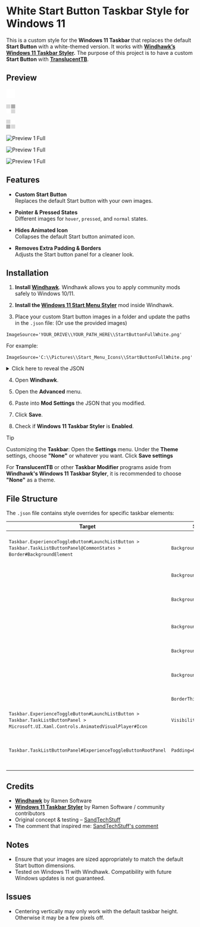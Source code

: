 # White Start Button Taskbar Style for Windows 11

This is a custom style for the **Windows 11 Taskbar** that replaces the default **Start Button** with a white-themed version. It works with **[Windhawk’s Windows 11 Taskbar Styler](https://windhawk.net/mods/windows-11-taskbar-styler).**
The purpose of this project is to have a custom **Start Button** with **[TranslucentTB](https://translucenttb.com/)**.

## Preview

![Preview 1](Images/StartButtonFullWhite.png)

![Preview 2](Images/StartButtonFullWhite_1.png)

![Preview 3](Images/StartButtonFullWhite_2.png)

![Preview 1 Full](Images/PreviewFullWhite.png)

![Preview 1 Full](Images/PreviewFullWhite_1.png)

![Preview 1 Full](Images/PreviewFullWhite_2.png)

## Features

- **Custom Start Button**  
  Replaces the default Start button with your own images.

- **Pointer & Pressed States**  
  Different images for `hover`, `pressed`, and `normal` states.

- **Hides Animated Icon**  
  Collapses the default Start button animated icon.

- **Removes Extra Padding & Borders**  
  Adjusts the Start button panel for a cleaner look.

## Installation

1. **Install [Windhawk](https://windhawk.net/)**.
   Windhawk allows you to apply community mods safely to Windows 10/11.

2. **Install the [Windows 11 Start Menu Styler](https://windhawk.net/mods/windows-11-start-menu-styler)** mod inside Windhawk.

3. Place your custom Start button images in a folder and update the paths in the `.json` file: (Or use the provided images)

  ```
  ImageSource='YOUR_DRIVE\\YOUR_PATH_HERE\\StartButtonFullWhite.png'
  ```

  For example:

  ```
  ImageSource='C:\\Pictures\\Start_Menu_Icons\\StartButtonFullWhite.png'
  ```

<details>
  <summary>Click here to reveal the JSON</summary>
  
  ```json
{
	"controlStyles[0].target": "Taskbar.ExperienceToggleButton#LaunchListButton[AutomationProperties.AutomationId=StartButton] > Taskbar.TaskListButtonPanel@CommonStates > Border#BackgroundElement",
	"controlStyles[0].styles[0]": "Background@InactiveNormal:=<ImageBrush Stretch=\"None\" AlignmentY='Center' AlignmentX='Center' ImageSource='YOUR_DRIVE\\YOUR_PATH_HERE\\StartButtonFullWhite.png' />",
	"controlStyles[1].target": "Taskbar.ExperienceToggleButton#LaunchListButton[AutomationProperties.AutomationId=StartButton] > Taskbar.TaskListButtonPanel > Microsoft.UI.Xaml.Controls.AnimatedVisualPlayer#Icon",
	"controlStyles[1].styles[0]": "Visibility=Collapsed",
	"controlStyles[0].styles[1]": "Background@InactivePointerOver:=<ImageBrush Stretch=\"None\" AlignmentY='Center' AlignmentX='Center' ImageSource='YOUR_DRIVE\\YOUR_PATH_HERE\\StartButtonFullWhite_1.png' />",
	"controlStyles[0].styles[2]": "Background@InactivePressed:=<ImageBrush Stretch=\"None\" AlignmentY='Center' AlignmentX='Center' ImageSource='YOUR_DRIVE\\YOUR_PATH_HERE\\StartButtonFullWhite_2.png' />",
	"controlStyles[2].target": "Taskbar.TaskListButtonPanel#ExperienceToggleButtonRootPanel",
	"controlStyles[2].styles[0]": "Padding=0,0,0,0",
	"controlStyles[0].styles[3]": "BorderThickness=0",
	"controlStyles[0].styles[4]": "Background@ActiveNormal:=<ImageBrush Stretch=\"None\" AlignmentY='Center' AlignmentX='Center' ImageSource='YOUR_DRIVE\\YOUR_PATH_HERE\\StartButtonFullWhite_2.png' />",
	"controlStyles[0].styles[5]": "Background@ActivePointerOver:=<ImageBrush Stretch=\"None\" AlignmentY='Center' AlignmentX='Center' ImageSource='YOUR_DRIVE\\YOUR_PATH_HERE\\StartButtonFullWhite_1.png' />",
	"controlStyles[0].styles[6]": "Background@ActivePressed:=<ImageBrush Stretch=\"None\" AlignmentY='Center' AlignmentX='Center' ImageSource='YOUR_DRIVE\\YOUR_PATH_HERE\\StartButtonFullWhite_2.png' />"
}
```
  
</details>

4. Open **Windhawk**.

5. Open the **Advanced** menu.

6. Paste into **Mod Settings** the JSON that you modified.

7. Click **Save**.

8. Check if **Windows 11 Taskbar Styler** is **Enabled**.

> [!TIP]
> Customizing the **Taskbar**: Open the **Settings** menu. Under the **Theme** settings, choose **"None"** or whatever you want. Click **Save settings**
> 
> For **TranslucentTB** or other **Taskbar Modifier** programs aside from **Windhawk's Windows 11 Taskbar Styler**, it is recommended to choose **"None"** as a theme.

## File Structure

The `.json` file contains style overrides for specific taskbar elements:

| Target | Style Property | Description |
|--------|----------------|-------------|
| `Taskbar.ExperienceToggleButton#LaunchListButton > Taskbar.TaskListButtonPanel@CommonStates > Border#BackgroundElement` | `Background@InactiveNormal` | Image for Start button in inactive normal state |
|          | `Background@InactivePointerOver` | Image for inactive hover state |
|          | `Background@InactivePressed` | Image for inactive pressed state |
|          | `Background@ActiveNormal` | Image for active normal state |
|          | `Background@ActivePointerOver` | Image for active hover state |
|          | `Background@ActivePressed` | Image for active pressed state |
|          | `BorderThickness=0` | Removes the button border |
| `Taskbar.ExperienceToggleButton#LaunchListButton > Taskbar.TaskListButtonPanel > Microsoft.UI.Xaml.Controls.AnimatedVisualPlayer#Icon` | `Visibility=Collapsed` | Hides the animated Start icon |
| `Taskbar.TaskListButtonPanel#ExperienceToggleButtonRootPanel` | `Padding=0,0,0,0` | Removes extra padding from Start button panel |

## Credits

- **[Windhawk](https://windhawk.net/)** by Ramen Software  
- **[Windows 11 Taskbar Styler](https://windhawk.net/mods/windows-11-taskbar-styler)** by Ramen Software / community contributors  
- Original concept & testing – [SandTechStuff](https://github.com/SandTechStuff)
- The comment that inspired me: [SandTechStuff's comment](https://github.com/ramensoftware/windows-11-taskbar-styling-guide/issues/153#issuecomment-2569892017)

## Notes

- Ensure that your images are sized appropriately to match the default Start button dimensions.
- Tested on Windows 11 with Windhawk. Compatibility with future Windows updates is not guaranteed.

## Issues

- Centering vertically may only work with the default taskbar height. Otherwise it may be a few pixels off.
